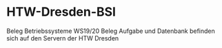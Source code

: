 # HTW-Dresden-BSI

Beleg Betriebssysteme WS19/20
Beleg Aufgabe und Datenbank befinden sich auf den Servern der HTW Dresden
